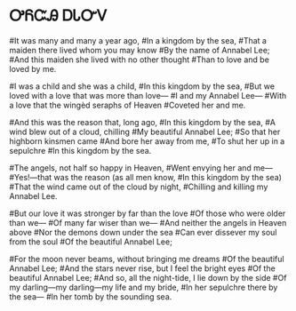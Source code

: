 # ᎤᏲᏨᎯ ᎠᏓᏅᏙ

#It was many and many a year ago, 
#In a kingdom by the sea, 
#That a maiden there lived whom you may know 
#By the name of Annabel Lee; 
#And this maiden she lived with no other thought 
#Than to love and be loved by me. 

#I was a child and she was a child, 
#In this kingdom by the sea, 
#But we loved with a love that was more than love— 
#I and my Annabel Lee— 
#With a love that the wingèd seraphs of Heaven 
#Coveted her and me. 

#And this was the reason that, long ago, 
#In this kingdom by the sea, 
#A wind blew out of a cloud, chilling 
#My beautiful Annabel Lee; 
#So that her highborn kinsmen came 
 #And bore her away from me, 
#To shut her up in a sepulchre 
#In this kingdom by the sea. 

#The angels, not half so happy in Heaven, 
#Went envying her and me— 
#Yes!—that was the reason (as all men know, 
#In this kingdom by the sea) 
#That the wind came out of the cloud by night, 
#Chilling and killing my Annabel Lee. 

#But our love it was stronger by far than the love 
#Of those who were older than we— 
#Of many far wiser than we— 
#And neither the angels in Heaven above 
#Nor the demons down under the sea 
#Can ever dissever my soul from the soul 
#Of the beautiful Annabel Lee; 

#For the moon never beams, without bringing me dreams 
#Of the beautiful Annabel Lee; 
#And the stars never rise, but I feel the bright eyes 
#Of the beautiful Annabel Lee; 
#And so, all the night-tide, I lie down by the side 
#Of my darling—my darling—my life and my bride, 
#In her sepulchre there by the sea— 
#In her tomb by the sounding sea.
